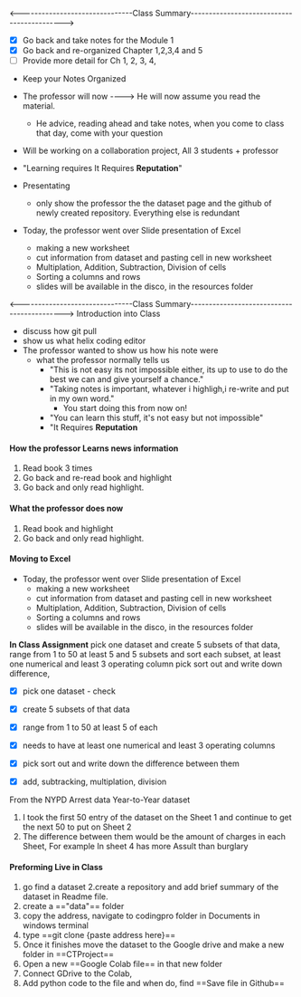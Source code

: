 

<-------------------------------Class Summary------------------------------------------->
- [x] Go back and take notes for the Module 1
- [x] Go back and re-organized Chapter 1,2,3,4 and 5
- [ ] Provide more detail for Ch 1, 2, 3, 4,

- Keep your Notes Organized
- The professor will now ----> He will now assume you read the material. 
   - He advice, reading ahead and take notes, when you come to class that day, come with your question
- Will be working on a collaboration project, All 3 students + professor
- "Learning requires It Requires **Reputation**"
- Presentating 
    - only show the professor the the dataset page and the github of newly created repository. Everything else is redundant

- Today, the professor went over Slide presentation of Excel 
   - making a new worksheet
   - cut information from dataset and pasting cell in new worksheet
   - Multiplation, Addition, Subtraction, Division of cells 
   - Sorting a columns and rows
   - slides will be available in the disco, in the resources folder


<-------------------------------Class Summary------------------------------------------->
Introduction into Class
- discuss how git pull 
- show us what helix coding editor 
- The professor wanted to show us how his note were
  - what the professor normally tells us 
    - "This is not easy its not impossible either, its up to use to do the best we can and give yourself a chance."
    - "Taking notes is important, whatever i highligh,i re-write and put in my own word."
       - You start doing this from now on!
    - "You can learn this stuff, it's not easy but not impossible"
    - "It Requires **Reputation**

#### How the professor Learns news information
1. Read book 3 times
2. Go back and re-read book and highlight
3. Go back and only read highlight. 
                

#### What the professor does now   
1. Read book and highlight
2. Go back and only read highlight. 



#### Moving to Excel 
- Today, the professor went over Slide presentation of Excel 
   - making a new worksheet
   - cut information from dataset and pasting cell in new worksheet
   - Multiplation, Addition, Subtraction, Division of cells 
   - Sorting a columns and rows
   - slides will be available in the disco, in the resources folder



**In Class Assignment**
pick one dataset and create 5 subsets of that data, range from 1 to 50 at least 5 and 5 subsets and sort each subset, at least one numerical  and least 3 operating column pick sort out and write down difference, 

- [x] pick one dataset - check 
- [x] create 5 subsets of that data
- [x] range from 1 to 50 at least 5 of each 
- [x] needs to have at least one numerical and least 3 operating columns 
- [x] pick sort out and write down the difference between them
- [x] add, subtracking, multiplation, division


From the NYPD Arrest data Year-to-Year dataset 
 1. I took the first 50 entry of the dataset on the Sheet 1 and continue to get the next 50 to put on Sheet 2
 2. The difference between them would be the amount of charges in each Sheet, For example In sheet 4 has more Assult than burglary 


#### Preforming Live in Class
1. go find a dataset 
2.create a repository and add brief summary of the dataset in Readme file.
3. create a =="data"== folder
4. copy the address, navigate to codingpro folder in Documents in windows terminal 
5.  type ==git clone {paste address here}==
6. Once it finishes move the dataset to the Google drive and make a new folder in ==CTProject==
7. Open a new ==Google Colab file== in that new folder
8. Connect GDrive to the Colab, 
9. Add python code to the file and when do, find ==Save file in Github==




 
